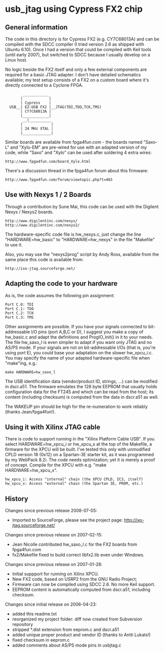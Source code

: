 usb_jtag using Cypress FX2 chip
===============================

General information
-------------------

The code in this directory is for Cypress FX2 (e.g. CY7C68013A) and can be
compiled with the SDCC compiler (I tried version 2.6 as shipped with Ubuntu
6.10). Once I had a version that could be compiled with Keil tools (until early
2007), but switched to SDCC because I usually develop on a Linux host.

No logic beside the FX2 itself and only a few external components are required
for a basic JTAG adapter. I don't have detailed schematics available; my test
setup consists of a FX2 on a custom board where it's directly connected to a
Cyclone FPGA.

```
        ____________
       |            |
       | Cypress    |
  USB__| EZ-USB FX2 |__JTAG(TDI,TDO,TCK,TMS)
       | CY7C68013A |
       |____________|
        __|__________
       |             |
       | 24 MHz XTAL |
       |_____________|
```

Similar boards are available from fpga4fun.com - the boards named "Saxo-L" and
"Xylo-EM" are pre-wired for use with an adapted version of my code, while
"Saxo" and "Xylo" can be used after soldering 4 extra wires:

    http://www.fpga4fun.com/board_Xylo.html

There's a discussion thread in the fpga4fun forum about this firmware:

    http://www.fpga4fun.com/forum/viewtopic.php?t=483


Use with Nexys 1 / 2 Boards
---------------------------

Through a contribution by Sune Mai, this code can be used with the Digilent
Nexys / Nexys2 boards.

    http://www.digilentinc.com/nexys/
    http://www.digilentinc.com/nexys2/

The hardware-specific code file is hw_nexys.c, just change the line
"HARDWARE=hw_basic" to "HARDWARE=hw_nexys" in the file "Makefile" to use it.

Also, you may use the "nexys2prog" script by Andy Ross, available from the
same place this code is available from:

    http://ixo-jtag.sourceforge.net/

Adapting the code to your hardware
----------------------------------

As is, the code assumes the following pin assignment:

    Port C.0: TDI
    Port C.1: TDO
    Port C.2: TCK
    Port C.3: TMS

Other assignments are possible. If you have your signals connected to
bit-addressable I/O pins (port A,B,C or D), I suggest you make a copy of
hw_basic.c and adapt the definitions and ProgIO_Init() in it to your needs.
The file hw_saxo_l is even simpler to adapt if you want only JTAG and no AS/PS
mode.  If your signals are not on bit-addressable I/Os (that is, you're using
port E), you could base your adaptation on the slower hw_xpcu_i.c. You may
specify the name of your adapted hardware-specific file when "make"ing, e.g.:

    make HARDWARE=hw_saxo_l

The USB identification data (vendor/product ID, strings, ...) can be modified
in dscr.a51. The firmware emulates the 128 byte EEPROM that usually holds
configuration data for the FT245 and which can be read from the host; its
content (including checksum) is computed from the data in dscr.a51 as well.  

The WAKEUP pin should be high for the re-numeration to work reliably (thanks
Jean/fpga4fun!).

Using it with Xilinx JTAG cable
-------------------------------

There is code to support running in the "Xilinx Platform Cable USB". If you
select HARDWARE=hw_xpcu_i or hw_xpcu_x at the top of the Makefile, a firmware
for the XPCU will be built. I've tested this only with unmodified CPLD version
18 (0x12) on a Spartan-3E starter kit, as it was programmed by my WebPack 8.2i.
The code needs optimization; yet it is merely a proof of concept.
Compile for the XPCU with e.g. "make HARDWARE=hw_xpcu_x".

    hw_xpcu_i: Access "internal" chain (the XPCU CPLD, IC3, itself)
    hw_xpcu_x: Access "external" chain (the Spartan 3E, PROM, etc.)

History
-------

Changes since previous release 2008-07-05:
  - Imported to SourceForge, please see the project page:
    http://ixo-jtag.sourceforge.net/

Changes since previous release on 2007-02-15:
  - Jean Nicolle contributed hw_saxo_l.c for the FX2 boards from fpga4fun.com
  - fx2/Makefile fixed to build correct libfx2.lib even under Windows.

Changes since previous release on 2007-01-28:
  - Initial suppport for running on Xilinx XPCU.
  - New FX2 code, based on USRP2 from the GNU Radio Project;
  - Firmware can now be compiled using SDCC 2.6. No more Keil support.
  - EEPROM content is automatically computed from dscr.a51, including checksum.

Changes since initial release on 2006-04-23:
  - added this readme.txt
  - reorganized my project folder: diff now created from Subversion repository
  - stripped *.dist extension from eeprom.c and dscr.a51 
  - added unique proper product and vendor ID (thanks to Antti Lukats!)
  - fixed checksum in eeprom.c
  - added comments about AS/PS mode pins in usbjtag.c

